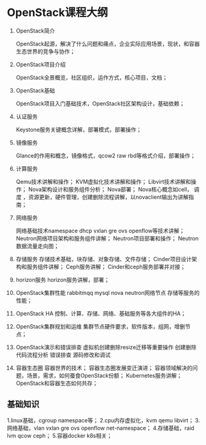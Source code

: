 # OpenStack课程大纲

1. OpenStack简介

    OpenStack起源，解决了什么问题和痛点，企业实际应用场景，现状，和容器生态世界的竞争与协作；

2. OpenStack项目介绍

    OpenStack全景概览，社区组织，运作方式，核心项目，文档；

3. OpenStack基础
   
   OpenStack项目入门基础技术，OpenStack社区架构设计，基础依赖；

4. 认证服务
   
   Keystone服务关键概念详解，部署模式，部署操作；

5. 镜像服务

    Glance的作用和概念，镜像格式，qcow2 raw rbd等格式介绍，部署操作；

6. 计算服务

    Qemu技术讲解和操作；
    KVM虚拟化技术讲解和操作；
    Libvirt技术讲解和操作；
    Nova架构设计和服务组件分析；
    Nova部署；
    Nova核心概念如cell， 调度 ，资源更新，硬件管理，创建删除流程讲解，以novaclient输出为讲解指南；

7. 网络服务

    网络基础技术namespace dhcp vxlan gre ovs openflow等技术讲解；
    Neutron网络项目架构和服务组件讲解；
    Neutron项目部署和操作；
    Neutron数据流量走向图；

8. 存储服务
    存储技术基础，块存储、对象存储、文件存储；
    Cinder项目设计架构和服务组件讲解；
    Ceph服务讲解；
    Cinder和ceph服务部署并对接；

9. horizon服务
horizon服务讲解，部署；

10. OpenStack集群性能
rabbitmqq mysql nova neutron网络节点 存储等服务的性能；

11. OpenStack HA
 控制、计算、存储、网络、基础服务等各大组件的HA；

12. OpenStack集群规划和运维
集群节点硬件要求，软件版本，组网，增删节点；

13. OpenStack演示和错误排查
 虚拟机创建删除resize迁移等重要操作
 创建删除代码流程分析
 错误排查
 源码修改和调试

14. 容器生态圈
容器世界的技术；
容器生态圈发展变迁演进；
容器领域解决的问题，场景，需求，如何蚕食OpenStack份额；
Kubernetes服务讲解；
OpenStack和容器生态如何共存；

## 基础知识
1.linux基础，cgroup namespace等；
2.cpu内存虚拟化，kvm qemu libvirt；
3.网络基础，vlan vxlan gre ovs openflow net-namespace；
4.存储基础，raid lvm qcow ceph；
5.容器docker k8s相关；



